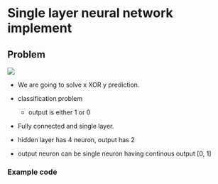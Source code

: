 # Single layer neural network implement



## Problem

![](https://user-images.githubusercontent.com/84625523/125016097-b96eae00-e0ab-11eb-9175-3ed43786e980.png)

* We are going to solve x XOR y prediction.

* classification problem

  * output is either 1 or 0

* Fully connected and single layer.

* hidden layer has 4 neuron, output has 2

* output neuron can be single neuron having continous output [0, 1]

  

### Example code











